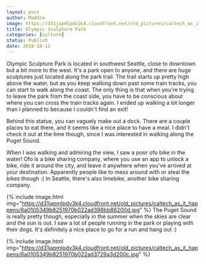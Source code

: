 ```yaml
---
layout: post
author: Maddie
image: https://d31japmlpdv3k4.cloudfront.net/old_pictures/caltech_as_it_happens/6a0105349b8251970b022ad398bb82200d.jpg
title: Olympic Sculpture Park
categories: [culture]
status: Publish
date: 2018-10-11
---
```


Olympic Sculpture Park is located in southwest Seattle, close to downtown but a bit more to the west. It's a park open to anyone, and there are huge sculptures just located along the park trail. The trail starts up pretty high above the water, but as you keep walking down past some train tracks, you can start to walk along the coast. The only thing is that when you're trying to leave the park from the coast side, you have to be conscious about where you can cross the train tracks again. I ended up walking a lot longer than I planned to because I couldn't find an exit!

Behind this statue, you can vaguely make out a dock. There are a couple places to eat there, and it seems like a nice place to have a meal. I didn't check it out at the time though, since I was interested in walking along the Puget Sound.

When I was walking and admiring the view, I saw a poor ofo bike in the water! Ofo is a bike sharing company, where you use an app to unlock a bike, ride it around the city, and leave it anywhere when you've arrived at your destination. Apparently people like to mess around with or steal the bikes though :( In Seattle, there's also limebike, another bike sharing company.


{% include image.html img="https://d31japmlpdv3k4.cloudfront.net/old_pictures/caltech_as_it_happens/6a0105349b8251970b022ad398bb86200d.jpg" %}
The Puget Sound is really pretty though, especially in the summer when the skies are clear and the sun is out. I saw a lot of people running in the park or playing with their dogs. It's definitely a nice place to go for a run and hang out :)


{% include image.html img="https://d31japmlpdv3k4.cloudfront.net/old_pictures/caltech_as_it_happens/6a0105349b8251970b022ad3729a3d200c.jpg" %}

